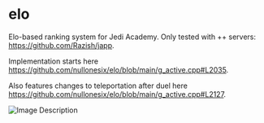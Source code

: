 # elo
Elo-based ranking system for Jedi Academy. Only tested with ++ servers: https://github.com/Razish/japp.

Implementation starts here https://github.com/nullonesix/elo/blob/main/g_active.cpp#L2035.

Also features changes to teleportation after duel here https://github.com/nullonesix/elo/blob/main/g_active.cpp#L2127.

![Image Description](https://raw.githubusercontent.com/nullonesix/elo/main/elo.png)
